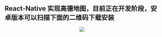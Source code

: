 ## React-Native 实现高德地图，目前正在开发阶段，安卓版本可以扫描下面的二维码下载安装
<div style="text-align:center" align="center">
  <img src="https://react-map.github.io/rnMap/amap.png" />
</div>  
